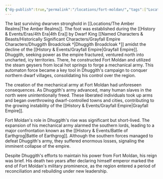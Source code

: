 ```yaml
---
{"dg-publish":true,"permalink":"/locations/fort-moldan/","tags":["Location","Unexplored"],"updated":"2024-12-13T23:05:29.474+00:00"}
---
```


The last surviving dwarven stronghold in [[Locations/The Amber Realms\|The Amber Realms]]. The foot was established during the [[History & Events/Eras/4th Era\|4th Era]] by Dwarf King [[Named Characters & Beasts/Historically Significant  Characters/Grayfall Empire Characters/Dhuggith Broadcloak †\|Dhuggith Broadcloak †]] amidst the decline of the [[History & Events/Grayfall Empire\|Grayfall Empire]]. Dhuggith, seeking power as the empire fractured, ventured north into uncharted, icy territories. There, he constructed Fort Moldan and utilized the steam geysers from local hot springs to forge a mechanical army. This automaton force became a key tool in Dhuggith's campaign to conquer northern dwarf villages, consolidating his control over the region.

The creation of the mechanical army at Fort Moldan had unforeseen consequences. As Dhuggith's army advanced, many human slaves in the north were unintentionally freed. These liberated individuals took up arms and began overthrowing dwarf-controlled towns and cities, contributing to the growing instability of the [[History & Events/Grayfall Empire\|Grayfall Empire]].

Fort Moldan's role in Dhuggith's rise was significant but short-lived. The expansion of his mechanical army alarmed the southern lords, leading to a major confrontation known as the [[History & Events/Battle of Earthgrog\|Battle of Earthgrog]]. Although the southern forces managed to defeat Dhuggith's army, they suffered enormous losses, signaling the imminent collapse of the empire.

Despite Dhuggith's efforts to maintain his power from Fort Moldan, his reign was brief. His death two years after declaring himself emperor marked the end of Fort Moldan's military prominence, as the region entered a period of reconciliation and rebuilding under new leadership.